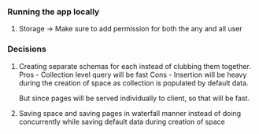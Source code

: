 ### Running the app locally
1. Storage -> Make sure to add permission for both the any and all user
### Decisions
1. Creating separate schemas for each instead of clubbing them together.
    Pros - Collection level query will be fast
    Cons - Insertion will be heavy during the creation of space as collection is populated by default data.

    But since pages will be served individually to client, so that will be fast.

2. Saving space and saving pages in waterfall manner instead of doing concurrently while saving default data during creation of space